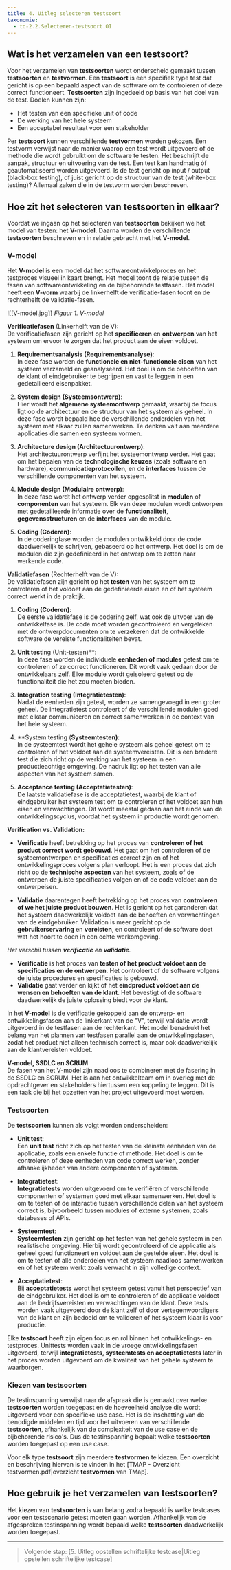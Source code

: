 ```yaml
---
title: 4. Uitleg selecteren testsoort
taxonomie:
  - to-2.2.Selecteren-testsoort.OI
---
```


## Wat is het verzamelen van een testsoort?
Voor het verzamelen van **testsoorten** wordt onderscheid gemaakt tussen **testsoorten** en **testvormen**. Een **testsoort** is een specifiek type test dat gericht is op een bepaald aspect van de software om te controleren of deze correct functioneert. **Testsoorten** zijn ingedeeld op basis van het doel van de test. Doelen kunnen zijn: 
- Het testen van een specifieke unit of code
- De werking van het hele systeem
- Een acceptabel resultaat voor een stakeholder

Per **testsoort** kunnen verschillende **testvormen** worden gekozen. Een testvorm verwijst naar de manier waarop een test wordt uitgevoerd of de methode die wordt gebruikt om de software te testen. Het beschrijft de aanpak, structuur en uitvoering van de test. Een test kan handmatig óf geautomatiseerd worden uitgevoerd. Is de test gericht op input / output (black-box testing), of juist gericht op de structuur van de test (white-box testing)? Allemaal zaken die in de testvorm worden beschreven.

## Hoe zit het selecteren van testsoorten in elkaar?
Voordat we ingaan op het selecteren van **testsoorten** bekijken we het model van testen: het **V-model**. Daarna worden de verschillende **testsoorten** beschreven en in relatie gebracht met het **V-model**.

### V-model
Het **V-model** is een model dat het softwareontwikkelproces en het testproces visueel in kaart brengt. Het model toont de relatie tussen de fasen van softwareontwikkeling en de bijbehorende testfasen. Het model heeft een **V-vorm** waarbij de linkerhelft de verificatie-fasen toont en de rechterhelft de validatie-fasen.

![[V-model.jpg]]
*Figuur 1. V-model*

**Verificatiefasen** (Linkerhelft van de V):  
De verificatiefasen zijn gericht op het **specificeren** en **ontwerpen** van het systeem om ervoor te zorgen dat het product aan de eisen voldoet.

1. **Requirementsanalysis (Requirementsanalyse)**:  
   In deze fase worden de **functionele en niet-functionele eisen** van het systeem verzameld en geanalyseerd. Het doel is om de behoeften van de klant of eindgebruiker te begrijpen en vast te leggen in een gedetailleerd eisenpakket.

2. **System design (Systeemsontwerp)**:  
   Hier wordt het **algemene systeemontwerp** gemaakt, waarbij de focus ligt op de architectuur en de structuur van het systeem als geheel. In deze fase wordt bepaald hoe de verschillende onderdelen van het systeem met elkaar zullen samenwerken. Te denken valt aan meerdere applicaties die samen een systeem vormen.

3. **Architecture design (Architectuurontwerp)**:  
   Het architectuurontwerp verfijnt het systeemontwerp verder. Het gaat om het bepalen van de **technologische keuzes** (zoals software en hardware), **communicatieprotocollen**, en de **interfaces** tussen de verschillende componenten van het systeem.

4. **Module design (Modulaire ontwerp)**:  
   In deze fase wordt het ontwerp verder opgesplitst in **modulen** of **componenten** van het systeem. Elk van deze modulen wordt ontworpen met gedetailleerde informatie over de **functionaliteit**, **gegevensstructuren** en de **interfaces** van de module.

5. **Coding (Coderen)**:  
   In de coderingfase worden de modulen ontwikkeld door de code daadwerkelijk te schrijven, gebaseerd op het ontwerp. Het doel is om de modulen die zijn gedefinieerd in het ontwerp om te zetten naar werkende code.

**Validatiefasen** (Rechterhelft van de V):  
De validatiefasen zijn gericht op het **testen** van het systeem om te controleren of het voldoet aan de gedefinieerde eisen en of het systeem correct werkt in de praktijk.

1. **Coding (Coderen)**:  
   De eerste validatiefase is de codering zelf, wat ook de uitvoer van de ontwikkelfase is. De code moet worden gecontroleerd en vergeleken met de ontwerpdocumenten om te verzekeren dat de ontwikkelde software de vereiste functionaliteiten bevat.

2. **Unit test**ing (Unit-testen)**:  
   In deze fase worden de individuele **eenheden of modules** getest om te controleren of ze correct functioneren. Dit wordt vaak gedaan door de ontwikkelaars zelf. Elke module wordt geïsoleerd getest op de functionaliteit die het zou moeten bieden.

3. **Integration testing (Integratietesten)**:  
   Nadat de eenheden zijn getest, worden ze samengevoegd in een groter geheel. De integratietest controleert of de verschillende modulen goed met elkaar communiceren en correct samenwerken in de context van het hele systeem.

4. **System testing (**Systeemtesten)**:  
   In de systeemtest wordt het gehele systeem als geheel getest om te controleren of het voldoet aan de systeemvereisten. Dit is een bredere test die zich richt op de werking van het systeem in een productieachtige omgeving. De nadruk ligt op het testen van alle aspecten van het systeem samen.

5. **Acceptance testing (Acceptatietesten)**:  
   De laatste validatiefase is de acceptatietest, waarbij de klant of eindgebruiker het systeem test om te controleren of het voldoet aan hun eisen en verwachtingen. Dit wordt meestal gedaan aan het einde van de ontwikkelingscyclus, voordat het systeem in productie wordt genomen.

**Verification vs. Validation:**
- **Verificatie** heeft betrekking op het proces van **controleren of het product correct wordt gebouwd**. Het gaat om het controleren of de systeemontwerpen en specificaties correct zijn en of het ontwikkelingsproces volgens plan verloopt. Het is een proces dat zich richt op de **technische aspecten** van het systeem, zoals of de ontwerpen de juiste specificaties volgen en of de code voldoet aan de ontwerpeisen.

- **Validatie** daarentegen heeft betrekking op het proces van **controleren of we het juiste product bouwen**. Het is gericht op het garanderen dat het systeem daadwerkelijk voldoet aan de behoeften en verwachtingen van de eindgebruiker. Validation is meer gericht op de **gebruikerservaring** en **vereisten**, en controleert of de software doet wat het hoort te doen in een echte werkomgeving.

*Het verschil tussen **verificatie** en **validatie**.*
- **Verificatie** is het proces van **testen of het product voldoet aan de specificaties en de ontwerpen**. Het controleert of de software volgens de juiste procedures en specificaties is gebouwd.  
- **Validatie** gaat verder en kijkt of het **eindproduct voldoet aan de wensen en behoeften van de klant**. Het bevestigt of de software daadwerkelijk de juiste oplossing biedt voor de klant.

In het **V-model** is de verificatie gekoppeld aan de ontwerp- en ontwikkelingsfasen aan de linkerkant van de "V", terwijl validatie wordt uitgevoerd in de testfasen aan de rechterkant. Het model benadrukt het belang van het plannen van testfasen parallel aan de ontwikkelingsfasen, zodat het product niet alleen technisch correct is, maar ook daadwerkelijk aan de klantvereisten voldoet.

**V-model, SSDLC en SCRUM**  
De fasen van het V-model zijn naadloos te combineren met de fasering in de SSDLC en SCRUM. Het is aan het ontwikkelteam om in overleg met de opdrachtgever en stakeholders hiertussen een koppeling te leggen. Dit is een taak die bij het opzetten van het project uitgevoerd moet worden.  

### Testsoorten
De **testsoorten** kunnen als volgt worden onderscheiden:

- **Unit test**:  
  Een **unit test** richt zich op het testen van de kleinste eenheden van de applicatie, zoals een enkele functie of methode. Het doel is om te controleren of deze eenheden van code correct werken, zonder afhankelijkheden van andere componenten of systemen.

- **Integratietest**:  
  **Integratietests** worden uitgevoerd om te verifiëren of verschillende componenten of systemen goed met elkaar samenwerken. Het doel is om te testen of de interactie tussen verschillende delen van het systeem correct is, bijvoorbeeld tussen modules of externe systemen, zoals databases of APIs.

- **Systeemtest**:  
  **Systeemtesten** zijn gericht op het testen van het gehele systeem in een realistische omgeving. Hierbij wordt gecontroleerd of de applicatie als geheel goed functioneert en voldoet aan de gestelde eisen. Het doel is om te testen of alle onderdelen van het systeem naadloos samenwerken en of het systeem werkt zoals verwacht in zijn volledige context.

- **Acceptatietest**:  
  Bij **acceptatietests** wordt het systeem getest vanuit het perspectief van de eindgebruiker. Het doel is om te controleren of de applicatie voldoet aan de bedrijfsvereisten en verwachtingen van de klant. Deze tests worden vaak uitgevoerd door de klant zelf of door vertegenwoordigers van de klant en zijn bedoeld om te valideren of het systeem klaar is voor productie.

Elke **testsoort** heeft zijn eigen focus en rol binnen het ontwikkelings- en testproces. Unittests worden vaak in de vroege ontwikkelingsfasen uitgevoerd, terwijl **integratietests, systeemtests en acceptatietests** later in het proces worden uitgevoerd om de kwaliteit van het gehele systeem te waarborgen.

### Kiezen van testsoorten
De testinspanning verwijst naar de afspraak die is gemaakt over welke **testsoorten** worden toegepast en de hoeveelheid analyse die wordt uitgevoerd voor een specifieke use case. Het is de inschatting van de benodigde middelen en tijd voor het uitvoeren van verschillende **testsoorten**, afhankelijk van de complexiteit van de use case en de bijbehorende risico's. Dus de testinspanning bepaalt welke **testsoorten** worden toegepast op een use case.

Voor elk type **testsoort** zijn meerdere **testvormen** te kiezen. Een overzicht en beschrijving hiervan is te vinden in het [TMAP - Overzicht testvormen.pdf|overzicht **testvormen** van TMap].

## Hoe gebruik je het verzamelen van testsoorten?
Het kiezen van **testsoorten** is van belang zodra bepaald is welke testcases voor een testscenario getest moeten gaan worden. Afhankelijk van de afgesproken testinspanning wordt bepaald welke **testsoorten** daadwerkelijk worden toegepast. 

---

> Volgende stap: [5. Uitleg opstellen schriftelijke testcase|Uitleg opstellen schriftelijke testcase]

